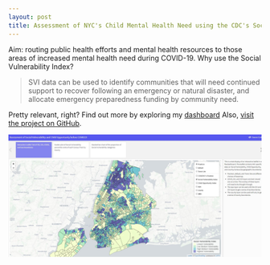 ```yaml
---
layout: post
title: Assessment of NYC's Child Mental Health Need using the CDC's Social Vulnerability Index (SVI) and the Child Opportunity Index (COI) in the context of COVID19
---
```


Aim: routing public health efforts and mental health resources to those areas of increased mental health need during COVID-19. 
Why use the Social Vulnerability Index?

  > SVI data can be used to identify communities that will need continued support to recover following an emergency or natural disaster, and allocate emergency preparedness funding by community need.

Pretty relevant, right? Find out more by exploring my [dashboard](https://jensennhu.github.io/covid19_mh_need/) 
Also, [visit the project on GitHub](https://github.com/jensennhu/covid19_mh_need).

![Image description](https://github.com/jensennhu/jensennhu.github.io/blob/master/_images/mh_needs_svi_dash.JPG)
